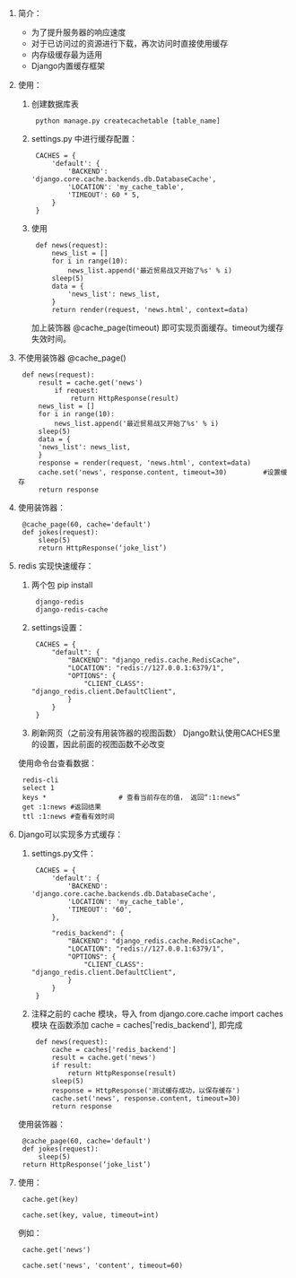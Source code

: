 1. 简介：
    * 为了提升服务器的响应速度
    * 对于已访问过的资源进行下载，再次访问时直接使用缓存
    * 内存级缓存最为适用
    * Django内置缓存框架
    
2. 使用：

    1. 创建数据库表
    
            python manage.py createcachetable [table_name]

    2. settings.py 中进行缓存配置：
    
            CACHES = {
                'default': {
                    'BACKEND': 'django.core.cache.backends.db.DatabaseCache',
                    'LOCATION': 'my_cache_table',
                    'TIMEOUT': 60 * 5,
                }
            }

    3. 使用

            def news(request):
                news_list = []
                for i in range(10):
                    news_list.append('最近贸易战又开始了%s' % i)
                sleep(5)
                data = {
                    'news_list': news_list,
                }
                return render(request, 'news.html', context=data)
	
        加上装饰器 @cache_page(timeout) 即可实现页面缓存。timeout为缓存失效时间。
        
3. 不使用装饰器 @cache_page()

        def news(request):
            result = cache.get('news')
                if request:
                    return HttpResponse(result)
            news_list = []
            for i in range(10):
                news_list.append('最近贸易战又开始了%s' % i)
            sleep(5)
            data = {
            'news_list': news_list,
            }
            response = render(request, 'news.html', context=data)
            cache.set('news', response.content, timeout=30) 		#设置缓存
            return response
            
4. 使用装饰器：

        @cache_page(60, cache='default')
        def jokes(request):
            sleep(5)
            return HttpResponse(‘joke_list’)
            
5. redis 实现快速缓存：

    1. 两个包 pip install

            django-redis
            django-redis-cache

    2. settings设置：

            CACHES = {
                "default": {
                    "BACKEND": "django_redis.cache.RedisCache",
                    "LOCATION": "redis://127.0.0.1:6379/1",
                    "OPTIONS": {
                        "CLIENT_CLASS": "django_redis.client.DefaultClient",
                    }
                }
            }

    3. 刷新网页（之前没有用装饰器的视图函数）  Django默认使用CACHES里的设置，因此前面的视图函数不必改变

    使用命令台查看数据：

        redis-cli
        select 1
        keys *                  # 查看当前存在的值， 返回“:1:news”
        get :1:news #返回结果
        ttl :1:news #查看有效时间 
        
6. Django可以实现多方式缓存：

    1. settings.py文件：

            CACHES = {
                'default': {
                    'BACKEND': 'django.core.cache.backends.db.DatabaseCache',
                    'LOCATION': 'my_cache_table',
                    'TIMEOUT': '60',
                },
            
                "redis_backend": {
                    "BACKEND": "django_redis.cache.RedisCache",
                    "LOCATION": "redis://127.0.0.1:6379/1",
                    "OPTIONS": {
                        "CLIENT_CLASS": "django_redis.client.DefaultClient",
                    }
                }
            }

    2. 注释之前的 cache 模块，导入 from django.core.cache import caches 模块
    在函数添加 cache = caches['redis_backend'], 即完成

            def news(request):
                cache = caches['redis_backend']
                result = cache.get('news')
                if result:
                    return HttpResponse(result)
                sleep(5)
                response = HttpResponse('测试缓存成功，以保存缓存')
                cache.set('news', response.content, timeout=30)
                return response

    使用装饰器：

        @cache_page(60, cache='default')
        def jokes(request):
            sleep(5)
        return HttpResponse(‘joke_list’)  
        
7. 使用：

        cache.get(key)
        
        cache.set(key, value, timeout=int)
    
    例如：
    
        cache.get('news')
        
        cache.set('news', 'content', timeout=60)                                     
